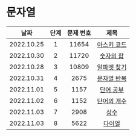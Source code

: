 # 문자열

|날짜|단계|문제 번호|제목|
|:---:|:---:|:---:|:---:|
|2022.10.25|1|11654|[아스키 코드](https://github.com/drew105/Study_algorithms/blob/main/BAEKJOON/%EB%AC%B8%EC%9E%90%EC%97%B4/Code/1.%20%EC%95%84%EC%8A%A4%ED%82%A4%20%EC%BD%94%EB%93%9C.md)|
|2022.10.30|2|11720|[숫자의 합](https://github.com/drew105/Study_algorithms/blob/main/BAEKJOON/%EB%AC%B8%EC%9E%90%EC%97%B4/Code/2.%20%EC%88%AB%EC%9E%90%EC%9D%98%20%ED%95%A9.md)|
|2022.10.28|3|10809|[알파벳 찾기](https://github.com/drew105/Study_algorithms/blob/main/BAEKJOON/%EB%AC%B8%EC%9E%90%EC%97%B4/Code/3.%20%EC%95%8C%ED%8C%8C%EB%B2%B3%20%EC%B0%BE%EA%B8%B0.md)|
|2022.10.31|4|2675|[문자열 반복](https://github.com/drew105/Study_algorithms/blob/main/BAEKJOON/%EB%AC%B8%EC%9E%90%EC%97%B4/Code/4.%20%EB%AC%B8%EC%9E%90%EC%97%B4%20%EB%B0%98%EB%B3%B5.md)|
|2022.11.01|5|1157|[단어 공부](https://github.com/drew105/Study_algorithms/blob/main/BAEKJOON/%EB%AC%B8%EC%9E%90%EC%97%B4/Code/5.%20%EB%8B%A8%EC%96%B4%20%EA%B3%B5%EB%B6%80.md)|
|2022.11.02|6|1152|[단어의 개수](https://github.com/drew105/Study_algorithms/blob/main/BAEKJOON/%EB%AC%B8%EC%9E%90%EC%97%B4/Code/6.%20%EB%8B%A8%EC%96%B4%EC%9D%98%20%EA%B0%9C%EC%88%98.md)|
|2022.11.03|7|2908|[상수](https://github.com/drew105/Study_algorithms/blob/main/BAEKJOON/%EB%AC%B8%EC%9E%90%EC%97%B4/Code/7.%20%EC%83%81%EC%88%98.md)|
|2022.11.03|8|5622|[다이얼]()|
